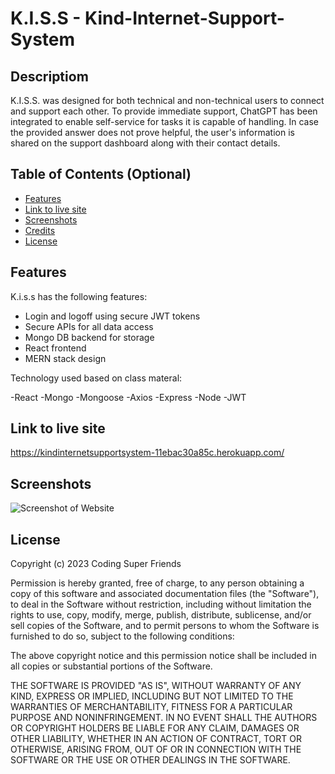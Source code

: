 # K.I.S.S - Kind-Internet-Support-System

## Descriptiom

K.I.S.S. was designed for both technical and non-technical users to connect and support each other. To provide immediate support, ChatGPT has been integrated to enable self-service for tasks it is capable of handling. In case the provided answer does not prove helpful, the user's information is shared on the support dashboard along with their contact details.

## Table of Contents (Optional)

- [Features](#features)
- [Link to live site](#Link-to-live-site)
- [Screenshots](#screenshots)
- [Credits](#credits)
- [License](#license)

## Features

K.i.s.s has the following features:

- Login and logoff using secure JWT tokens
- Secure APIs for all data access
- Mongo DB backend for storage
- React frontend
- MERN stack design

Technology used based on class materal:

-React
-Mongo
-Mongoose
-Axios
-Express
-Node
-JWT

## Link to live site

https://kindinternetsupportsystem-11ebac30a85c.herokuapp.com/

## Screenshots

![Screenshot of Website](https://shutterspeed1000.github.io/workfiles/SS-AI.png)

## License

Copyright (c) 2023 Coding Super Friends

Permission is hereby granted, free of charge, to any person obtaining a copy
of this software and associated documentation files (the "Software"), to deal
in the Software without restriction, including without limitation the rights
to use, copy, modify, merge, publish, distribute, sublicense, and/or sell
copies of the Software, and to permit persons to whom the Software is
furnished to do so, subject to the following conditions:

The above copyright notice and this permission notice shall be included in all
copies or substantial portions of the Software.

THE SOFTWARE IS PROVIDED "AS IS", WITHOUT WARRANTY OF ANY KIND, EXPRESS OR
IMPLIED, INCLUDING BUT NOT LIMITED TO THE WARRANTIES OF MERCHANTABILITY,
FITNESS FOR A PARTICULAR PURPOSE AND NONINFRINGEMENT. IN NO EVENT SHALL THE
AUTHORS OR COPYRIGHT HOLDERS BE LIABLE FOR ANY CLAIM, DAMAGES OR OTHER
LIABILITY, WHETHER IN AN ACTION OF CONTRACT, TORT OR OTHERWISE, ARISING FROM,
OUT OF OR IN CONNECTION WITH THE SOFTWARE OR THE USE OR OTHER DEALINGS IN THE
SOFTWARE.
